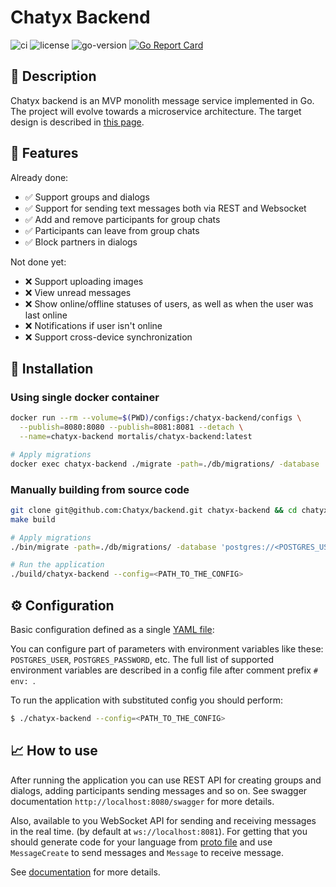 # Chatyx Backend
![ci](https://github.com/Mort4lis/scht-backend/actions/workflows/main.yml/badge.svg)
![license](https://img.shields.io/github/license/Chatyx/backend)
![go-version](https://img.shields.io/github/go-mod/go-version/Chatyx/backend)
[![Go Report Card](https://goreportcard.com/badge/github.com/Chatyx/backend)](https://goreportcard.com/report/github.com/Chatyx/backend)

## 📖 Description

Chatyx backend is an MVP monolith message service implemented in Go. The project will evolve 
towards a microservice architecture. The target design is described in [this page](./docs/system_design/README.md).

## 🚀 Features

Already done:
* ✅ Support groups and dialogs
* ✅ Support for sending text messages both via REST and Websocket
* ✅ Add and remove participants for group chats
* ✅ Participants can leave from group chats
* ✅ Block partners in dialogs 

Not done yet:
* ❌ Support uploading images
* ❌ View unread messages
* ❌ Show online/offline statuses of users, as well as when the user was last online
* ❌ Notifications if user isn't online
* ❌ Support cross-device synchronization

## 🔧 Installation

### Using single docker container

```bash
docker run --rm --volume=$(PWD)/configs:/chatyx-backend/configs \
  --publish=8080:8080 --publish=8081:8081 --detach \
  --name=chatyx-backend mortalis/chatyx-backend:latest

# Apply migrations
docker exec chatyx-backend ./migrate -path=./db/migrations/ -database 'postgres://<POSTGRES_USER>:<POSTGRES_PASSWORD>@<POSTGRES_HOST>:<POSTGRES_PORT>/<POSTGRES_DB>?sslmode=disable' up
```

### Manually building from source code

```bash
git clone git@github.com:Chatyx/backend.git chatyx-backend && cd chatyx-backend
make build

# Apply migrations
./bin/migrate -path=./db/migrations/ -database 'postgres://<POSTGRES_USER>:<POSTGRES_PASSWORD>@<POSTGRES_HOST>:<POSTGRES_PORT>/<POSTGRES_DB>?sslmode=disable' up

# Run the application
./build/chatyx-backend --config=<PATH_TO_THE_CONFIG>
```

## ⚙️ Configuration

Basic configuration defined as a single [YAML file](./configs/config.yaml):

You can configure part of parameters with environment variables like these: 
`POSTGRES_USER`, `POSTGRES_PASSWORD`, etc. The full list of supported environment variables
are described in a config file after comment prefix `# env: `.

To run the application with substituted config you should perform:

```bash
$ ./chatyx-backend --config=<PATH_TO_THE_CONFIG>
```

## 📈 How to use

After running the application you can use REST API for creating groups and dialogs, adding participants
sending messages and so on. See swagger documentation `http://localhost:8080/swagger` for more details.

Also, available to you WebSocket API for sending and receiving messages in the real time.
(by default at `ws://localhost:8081`). For getting that you should generate code for your 
language from [proto file](./internal/transport/websocket/model/message.proto) and use `MessageCreate` to
send messages and `Message` to receive message.

See [documentation](https://developers.google.com/protocol-buffers) for more details.